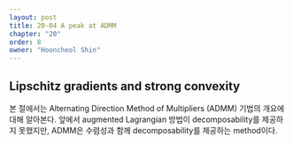 ```yaml
---
layout: post
title: 20-04 A peak at ADMM
chapter: "20"
order: 8
owner: "Hooncheol Shin"
---
```


## Lipschitz gradients and strong convexity
본 절에서는 Alternating Direction Method of Multipliers (ADMM) 기법의 개요에 대해 알아본다. 앞에서 augmented Lagrangian 방법이 decomposability를 제공하지 못했지만, ADMM은 수렴성과 함께  decomposability를 제공하는 method이다. 